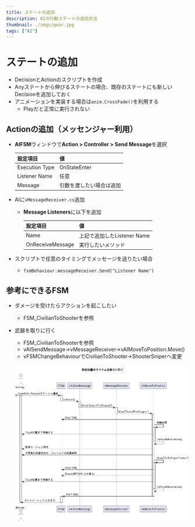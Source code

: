 ```yaml
---
title: ステートの追加
description: AIの行動ステートの追加方法
thumbnail: ./imgs/gear.jpg
tags: ["AI"]
---
```


# ステートの追加

- DecisionとActionのスクリプトを作成
- Anyステートから伸びるステートの場合、既存のステートにも新しいDecisionを追加しておく
- アニメーションを実装する場合は`anim.CrossFade()`を利用する
  - Playだと正常に実行されない

## Actionの追加（メッセンジャー利用）

- **AIFSM**ウィンドウで**Action > Controller > Send Message**を選択

    |設定項目|値|
    |---|---|
    |Execution Type|OnStateEnter|
    |Listener Name|任意|
    |Message|引数を渡したい場合は追加|

- AIに`vMessageReceiver.cs`追加
  - **Message Listeners**に以下を追加

    |設定項目|値|
    |---|---|
    |Name|上記で追加したListener Name|
    |OnReceiveMessage|実行したいメソッド|

- スクリプトで任意のタイミングでメッセージを送りたい場合
  - `fsmBehaviour.messageReceiver.Send("Listener Name")`

## 参考にできるFSM

- ダメージを受けたらアクションを起こしたい
  - FSM_CivilianToShooterを参照

- 武器を取りに行く
  - FSM_CivilianToShooterを参照
  - vAISendMessage→vMessageReceiver→vAIMoveToPosition.Move()
  - vFSMChangeBehaviourでCivilianToShooter→ShooterSniperへ変更

  ![sniper](./imgs/take_item.png)